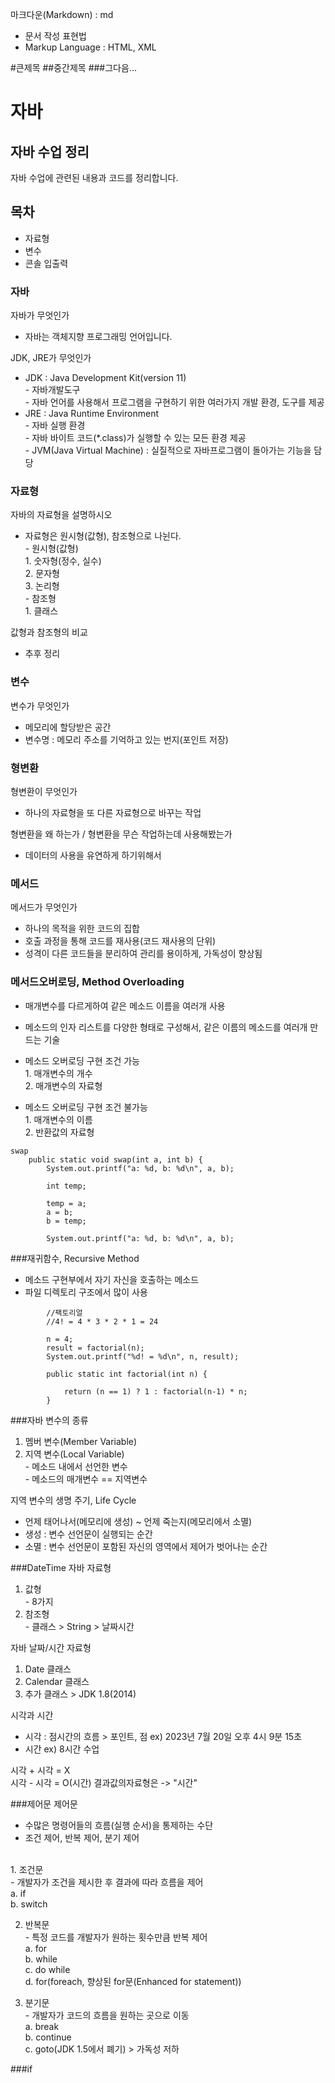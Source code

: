 마크다운(Markdown) : md
- 문서 작성 표현법
- Markup Language : HTML, XML

#큰제목
##중간제목
###그다음...

# 자바

## 자바 수업 정리

자바 수업에 관련된 내용과 코드를 정리합니다.

## 목차
- 자료형
- 변수
- 콘솔 입출력

### 자바
자바가 무엇인가
- 자바는 객체지향 프로그래밍 언어입니다.

JDK, JRE가 무엇인가	
- JDK : Java Development Kit(version 11) 
<br>- 자바개발도구
<br>- 자바 언어를 사용해서 프로그램을 구현하기 위한 여러가지 개발 환경, 도구를 제공
- JRE : Java Runtime Environment
<br>- 자바 실행 환경
<br>- 자바 바이트 코드(*.class)가 실행할 수 있는 모든 환경 제공
<br>- JVM(Java Virtual Machine) : 실질적으로 자바프로그램이 돌아가는 기능을 담당
		
### 자료형
자바의 자료형을 설명하시오
- 자료형은 원시형(값형), 참조형으로 나뉜다.
<br>- 원시형(값형)
<br>1. 숫자형(정수, 실수)
<br>2. 문자형
<br>3.  논리형
<br>- 참조형
<br>1. 클래스
		
값형과 참조형의 비교
- 추후 정리

	
### 변수
변수가 무엇인가
- 메모리에 할당받은 공간 
- 변수명 : 메모리 주소를 기억하고 있는 번지(포인트 저장)
	
### 형변환
형변환이 무엇인가
- 하나의 자료형을 또 다른 자료형으로 바꾸는 작업

 형변환을 왜 하는가 / 형변환을 무슨 작업하는데 사용해봤는가
- 데이터의 사용을 유연하게 하기위해서
	
	
### 메서드
메서드가 무엇인가
- 하나의 목적을 위한 코드의 집합
- 호출 과정을 통해 코드를 재사용(코드 재사용의 단위)
- 성격이 다른 코드들을 분리하여 관리를 용이하게, 가독성이 향상됨
	
### 메서드오버로딩, Method Overloading
- 매개변수를 다르게하여 같은 메소드 이름을 여러개 사용
- 메소드의 인자 리스트를 다양한 형태로 구성해서, 같은 이름의 메소드를 여러개 만드는 기술

- 메소드 오버로딩 구현 조건 가능
<br>1. 매개변수의 개수
<br>2. 매개변수의 자료형

- 메소드 오버로딩 구현 조건 불가능
<br>1. 매개변수의 이름
<br>2. 반환값의 자료형

```
swap
	public static void swap(int a, int b) {
		System.out.printf("a: %d, b: %d\n", a, b);
		
		int temp;
		
		temp = a;
		a = b;
		b = temp;
		
		System.out.printf("a: %d, b: %d\n", a, b);
```

###재귀함수, Recursive Method
- 메소드 구현부에서 자기 자신을 호출하는 메소드
- 파일 디렉토리 구조에서 많이 사용

```
		//팩토리얼
		//4! = 4 * 3 * 2 * 1 = 24
		
		n = 4;
		result = factorial(n);
		System.out.printf("%d! = %d\n", n, result);
	
		public static int factorial(int n) {
			
			return (n == 1) ? 1 : factorial(n-1) * n;
		}
```


###자바 변수의 종류
1. 멤버 변수(Member Variable)
2. 지역 변수(Local Variable)
<br>- 메소드 내에서 선언한 변수
<br>- 메소드의 매개변수 == 지역변수

지역 변수의 생명 주기, Life Cycle
- 언제 태어나서(메모리에 생성) ~ 언제 죽는지(메모리에서 소멸)
- 생성 : 변수 선언문이 실행되는 순간
- 소멸 : 변수 선언문이 포함된 자신의 영역에서 제어가 벗어나는 순간


###DateTime
자바 자료형
1. 값형
<br>- 8가지
2. 참조형
<br>- 클래스 > String > 날짜시간
				 			
자바 날짜/시간 자료형
1. Date 클래스
2. Calendar 클래스
3. 추가 클래스 > JDK 1.8(2014)

시각과 시간
- 시각 : 점시간의 흐름 > 포인트, 점
ex) 2023년 7월 20일 오후 4시 9분 15초
- 시간
ex) 8시간 수업

시각 + 시각 = X
<br>시각 - 시각 = O(시간) 결과값의자료형은 -> "시간"


###제어문
제어문
- 수많은 명령어들의 흐름(실행 순서)을 통제하는 수단
- 조건 제어, 반복 제어, 분기 제어
<br>
1. 조건문
<br>- 개발자가 조건을 제시한 후 결과에 따라 흐름을 제어
	<br>a. if
	<br>b. switch
			
2. 반복문
<br>- 특정 코드를 개발자가 원하는 횟수만큼 반복 제어
<br>a. for
<br>b. while
<br>c. do while
<br>d. for(foreach, 향상된 for문(Enhanced for statement))
				
3. 분기문
<br>- 개발자가 코드의 흐름을 원하는 곳으로 이동
<br>a. break
<br>b. continue
<br>c. goto(JDK 1.5에서 폐기) > 가독성 저하

###if